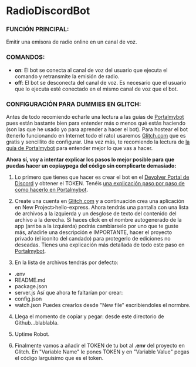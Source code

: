 # RadioDiscordBot

### FUNCIÓN PRINCIPAL:
Emitir una emisora de radio online en un canal de voz.

### COMANDOS:
- **on**: El bot se conecta al canal de voz del usuario que ejecuta el comando y retransmite la emisión de radio.
- **off**: El bot se desconecta del canal de voz. Es necesario que el usuario que lo ejecuta esté conectado en el mismo canal de voz que el bot.

### CONFIGURACIÓN PARA DUMMIES EN GLITCH:
Antes de todo recomiendo echarle una lectura a las guías de [Portalmybot](https://portalmybot.com/guia/mybot/inicio) pues están bastante bien para entender más o menos qué estás haciendo (son las que he usado yo para aprender a hacer el bot).
Para hostear el bot (tenerlo funcionando en Internet todo el rato) usaremos [Glitch.com](https://glitch.com/) que es gratis y sencillito de configurar. Una vez más, te recomiendo la lectura de [la guía de Portalmybot](https://portalmybot.com/guia/glitch/cuenta-configuracion-app) para entender mejor lo que vas a hacer.

**Ahora sí, voy a intentar explicar los pasos lo mejor posible para que puedas hacer un copiaypega del código sin complicarte demasiado:**
1. Lo primero que tienes que hacer es crear el bot en el [Devolver Portal de Discord](https://discord.com/developers/applications) y obtener el TOKEN. Tenéis [una explicación paso por paso de como hacerlo en Portalmybot](https://portalmybot.com/guia/mybot/cuenta-discord).

2. Create una cuenta en [Glitch.com](https://glitch.com/) y a continuación crea una aplicación en New Project>hello-express. Ahora tendrás una pantalla con una lista de archivos a la izquierda y un desglose de texto del contenido del archivo a la derecha. Si haces click en el nombre autogenerado de la app (arriba a la izquierda) podrás cambiarselo por uno que te guste más, añadirle una descripción e IMPORTANTE, hacer el proyecto privado (el iconito del candado) para protegerlo de ediciones no deseadas. Tienes una explicación más detallada de todo este paso en [Portalmybot](https://portalmybot.com/guia/glitch/cuenta-configuracion-app#crear-app-glitch).

3. En la lista de archivos tendrás por defecto:
  - .env
  - README.md
  - package.json
  - server.js
Así que ahora te faltarían por crear:
  - config.json
  - watch.json
Puedes crearlos desde "New file" escribiendoles el normbre.

4. Llega el momento de copiar y pegar: desde este directorio de Github...blablabla.

5. Uptime Robot.

6. Finalmente vamos a añadir el TOKEN de tu bot al **.env** del proyecto en Glitch. En "Variable Name" le pones TOKEN y en "Variable Value" pegas el código larguísimo que es el token.
